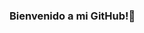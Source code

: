 ### Bienvenido a mi GitHub!👋

<!--
**ndiazdossantos/ndiazdossantos** is a ✨ _special_ ✨ repository because its `README.md` (this file) appears on your GitHub profile.

_Quién soy_

Soy un estudiante de DAM, me gusta aprender nuevos conceptos
y estar haciendo pruebas para abarcar mas conocimientos.



- 🔭 Actualemnte gestiono un proyecto desde 2015, **[Librecraft Network](https://librecraft.com/jugar/)** 
- 🌱 No me gusta dejar huella ecológica, por lo que todo mi contenido será digital
- 💬 Puedes contactarme mediante mi email **contacto@noesencillito**
- ⚡ " Uno nunca debe olvidarse que cualquier persona puede enseñarte algo nuevo "
-->
